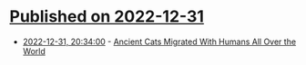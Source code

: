 # [Published on 2022-12-31](index.md)

* [2022-12-31, 20:34:00](https://science.slashdot.org/story/22/12/31/0417241/ancient-cats-migrated-with-humans-all-over-the-world?utm_source=rss1.0mainlinkanon&utm_medium=feed) - [Ancient Cats Migrated With Humans All Over the World](https://science.slashdot.org/story/22/12/31/0417241/ancient-cats-migrated-with-humans-all-over-the-world?utm_source=rss1.0mainlinkanon&utm_medium=feed)
